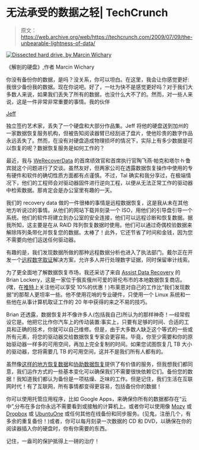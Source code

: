 # 无法承受的数据之轻| TechCrunch

> 原文：<https://web.archive.org/web/https://techcrunch.com/2009/07/09/the-unbearable-lightness-of-data/>

[![Dissected hard drive, by Marcin Wichary](img/a6692ca23a8061f203cb8c075e481db3.png "Dissected hard drive, by Marcin Wichary")](https://web.archive.org/web/20230316161016/http://www.flickr.com/photos/mwichary/2276532144/)

《解剖的硬盘》,作者 Marcin Wichary

你没有备份你的数据，是吗？没关系，你可以坦白。在这里，我会让你感觉更好:我很少备份我的数据。现在你说吧。好了，一吐为快不是感觉更好吗？对于我们大多数人来说，如果我们丢失了所有的数据，也没什么大不了的。然而，对一些人来说，这是一件非常非常重要的事情。我的伙伴

[Jeff](https://web.archive.org/web/20230316161016/http://www.jeffcarlisle.com/)

独立签约艺术家，丢失了一个硬盘和大部分作品集。Jeff 将他的硬盘送到加州的一家数据恢复服务机构，但被告知阅读器臂已经刮进了盘片，使他珍贵的数字作品永远丢失了。然而，在没有对硬盘造成物理损坏的情况下，实际上有多少数据是可以恢复的呢？数据恢复服务是如何工作的？

最近，我与 [WeRecoverData](https://web.archive.org/web/20230316161016/http://www.werecoverdata.com/) 的首席绩效官和首席执行官陶飞燕·帕克和塔尔·h·鲁宾就这个问题进行了交谈。虽然友好，但两家公司在透露数据恢复操作中使用的专有硬件和软件的确切性质方面都有点谨慎。不过，Tal 确实和我分享过，在极端情况下，他们的工程师会对驱动器固件进行逆向工程，以便从无法正常工作的驱动器中检索数据。那肯定会是办公室里有趣的一天。

我们的 recovery data 做的一件很棒的事情是远程数据恢复，这是我从未在其他地方听说过的事情。从他们的网站下载并刻录一个 ISO，用他们的引导盘引导一个系统。他们的软件将建立到办公室的安全连接，他们可以远程诊断和恢复数据。据我所知，这主要是在从 RAID 阵列恢复数据时使用。他们可以通过奇偶校验数据来解除阵列条带化并恢复您的数据。太棒了！此外，它还节省了时间和金钱，因为您不需要向他们运送任何驱动器。

有趣的是，我们发现数据所做的那种远程数据分析也进入了执法部门。戴尔正在开发一个[远程数字取证](https://web.archive.org/web/20230316161016/http://www.reuters.com/article/technologyNews/idUSTRE5660RN20090707)解决方案，允许多人并行处理数字证据，同时保留审计线索。

为了更全面地了解数据恢复市场，我还采访了来自 [Assist Data Recovery](https://web.archive.org/web/20230316161016/http://assistdatarecovery.com/) 的 Brian Lockery，这是一家位于俄亥俄州可爱的哥伦布市的本地数据恢复商店。(嘿，在[推特](https://web.archive.org/web/20230316161016/http://twitter.com/1datarecovery)上关注他可以享受 10%的优惠！)布莱恩对自己的工作比“我们发现数据”的那帮人更坦率一些。他不使用花哨的专业硬件，只使用一个 Linux 系统和一些他在从事计算机取证工作的 20 年中获得的来之不易的技巧。

Brian 还透露，数据恢复并不像许多人(包括我自己)所认为的那样神奇！—经常假设它是。他把它比作你汽车上的传动装置:事实上，只要有足够的时间、合适的工具和正确的技术，你就可以自己维修。但是，由于大多数人缺乏这个等式的一些或所有元素，将您的驱动器交给数据恢复专家会更容易。毕竟，你至少需要和你的原始驱动器一样多的可用空间，再加上完全复制的时间。如果您试图恢复几 TB 大小的驱动器，您将需要几 TB 的可用空间，这并不是我们所有人都有的。

虽然像[这样的地方恢复数据](https://web.archive.org/web/20230316161016/http://www.werecoverdata.com/)和[协助数据恢复](https://web.archive.org/web/20230316161016/http://assistdatarecovery.com/)提供了有价值的服务，但我想我们都同意，我们运作方式的一些基本变化可以确保我们不需要很快依赖它们。备份您的数据！我知道我们都认为备份是一项枯燥、乏味的工作。但是记住，我们生活在互联网时代！有了互联网，所有事情都变得更容易，包括备份你的数据！

你可以使用托管应用程序，比如 Google Apps，来确保你所有的数据都存在“云中”,分布在多台你永远不需要看到或接触的计算机上。或者你可以使用像 [Mozy](https://web.archive.org/web/20230316161016/http://mozy.com/) 或 [Dropbox](https://web.archive.org/web/20230316161016/http://www.getdropbox.com/) 或 [UbuntuOne](https://web.archive.org/web/20230316161016/http://ubuntuone.com/) 或任何其他在线备份和同步服务。(见鬼，注册几个，有多余的重复备份！)或者，你可以每月刻录一次数据的 CD 和 DVD，以确保在你的阅读器插入你的硬盘时，你有你需要的东西。

记住，一盎司的保护抵得上一磅的治疗！